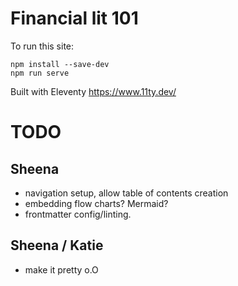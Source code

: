 # Financial lit 101 

To run this site:

```
npm install --save-dev
npm run serve
```

Built with Eleventy https://www.11ty.dev/


# TODO

## Sheena

- navigation setup, allow table of contents creation
- embedding flow charts? Mermaid?
- frontmatter config/linting.

## Sheena / Katie 

- make it pretty o.O 